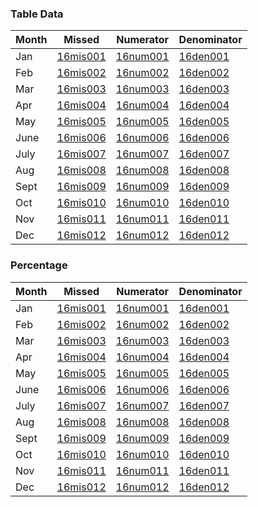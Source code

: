 ### Table Data

Month | Missed | Numerator | Denominator | 
----- | ------ | ----------| ----------- |
Jan|[16mis001](https://github.com/Edward-Yao31/Salud-Y-Vida-Report/blob/master/unique-id-repo/missed/16mis001.md) | [16num001](https://github.com/Edward-Yao31/Salud-Y-Vida-Report/blob/master/unique-id-repo/num/16num001.md) | [16den001](https://github.com/Edward-Yao31/Salud-Y-Vida-Report/blob/master/unique-id-repo/den/16den001.md)
Feb|[16mis002](https://github.com/Edward-Yao31/Salud-Y-Vida-Report/blob/master/unique-id-repo/missed/16mis002.md) | [16num002](https://github.com/Edward-Yao31/Salud-Y-Vida-Report/blob/master/unique-id-repo/num/16num002.md) | [16den002](https://github.com/Edward-Yao31/Salud-Y-Vida-Report/blob/master/unique-id-repo/den/16den002.md)
Mar|[16mis003](https://github.com/Edward-Yao31/Salud-Y-Vida-Report/blob/master/unique-id-repo/missed/16mis003.md) | [16num003](https://github.com/Edward-Yao31/Salud-Y-Vida-Report/blob/master/unique-id-repo/num/16num003.md) | [16den003](https://github.com/Edward-Yao31/Salud-Y-Vida-Report/blob/master/unique-id-repo/den/16den003.md)
Apr|[16mis004](https://github.com/Edward-Yao31/Salud-Y-Vida-Report/blob/master/unique-id-repo/missed/16mis004.md) | [16num004](https://github.com/Edward-Yao31/Salud-Y-Vida-Report/blob/master/unique-id-repo/num/16num004.md) | [16den004](https://github.com/Edward-Yao31/Salud-Y-Vida-Report/blob/master/unique-id-repo/den/16den004.md)
May|[16mis005](https://github.com/Edward-Yao31/Salud-Y-Vida-Report/blob/master/unique-id-repo/missed/16mis005.md) | [16num005](https://github.com/Edward-Yao31/Salud-Y-Vida-Report/blob/master/unique-id-repo/num/16num005.md) | [16den005](https://github.com/Edward-Yao31/Salud-Y-Vida-Report/blob/master/unique-id-repo/den/16den005.md)
June|[16mis006](https://github.com/Edward-Yao31/Salud-Y-Vida-Report/blob/master/unique-id-repo/missed/16mis006.md) | [16num006](https://github.com/Edward-Yao31/Salud-Y-Vida-Report/blob/master/unique-id-repo/num/16num006.md) | [16den006](https://github.com/Edward-Yao31/Salud-Y-Vida-Report/blob/master/unique-id-repo/den/16den006.md)
July|[16mis007](https://github.com/Edward-Yao31/Salud-Y-Vida-Report/blob/master/unique-id-repo/missed/16mis007.md) | [16num007](https://github.com/Edward-Yao31/Salud-Y-Vida-Report/blob/master/unique-id-repo/num/16num007.md) | [16den007](https://github.com/Edward-Yao31/Salud-Y-Vida-Report/blob/master/unique-id-repo/den/16den007.md)
Aug|[16mis008](https://github.com/Edward-Yao31/Salud-Y-Vida-Report/blob/master/unique-id-repo/missed/16mis008.md) | [16num008](https://github.com/Edward-Yao31/Salud-Y-Vida-Report/blob/master/unique-id-repo/num/16num008.md) | [16den008](https://github.com/Edward-Yao31/Salud-Y-Vida-Report/blob/master/unique-id-repo/den/16den008.md)
Sept|[16mis009](https://github.com/Edward-Yao31/Salud-Y-Vida-Report/blob/master/unique-id-repo/missed/16mis009.md) | [16num009](https://github.com/Edward-Yao31/Salud-Y-Vida-Report/blob/master/unique-id-repo/num/16num009.md) | [16den009](https://github.com/Edward-Yao31/Salud-Y-Vida-Report/blob/master/unique-id-repo/den/16den009.md)
Oct|[16mis010](https://github.com/Edward-Yao31/Salud-Y-Vida-Report/blob/master/unique-id-repo/missed/16mis010.md) | [16num010](https://github.com/Edward-Yao31/Salud-Y-Vida-Report/blob/master/unique-id-repo/num/16num010.md) | [16den010](https://github.com/Edward-Yao31/Salud-Y-Vida-Report/blob/master/unique-id-repo/den/16den010.md)
Nov|[16mis011](https://github.com/Edward-Yao31/Salud-Y-Vida-Report/blob/master/unique-id-repo/missed/16mis011.md) | [16num011](https://github.com/Edward-Yao31/Salud-Y-Vida-Report/blob/master/unique-id-repo/num/16num011.md) | [16den011](https://github.com/Edward-Yao31/Salud-Y-Vida-Report/blob/master/unique-id-repo/den/16den011.md)
Dec|[16mis012](https://github.com/Edward-Yao31/Salud-Y-Vida-Report/blob/master/unique-id-repo/missed/16mis012.md) | [16num012](https://github.com/Edward-Yao31/Salud-Y-Vida-Report/blob/master/unique-id-repo/num/16num012.md) | [16den012](https://github.com/Edward-Yao31/Salud-Y-Vida-Report/blob/master/unique-id-repo/den/16den012.md)


### Percentage
Month | Missed | Numerator | Denominator | 
----- | ------ | ----------| ----------- |
Jan|[16mis001](https://github.com/Edward-Yao31/Salud-Y-Vida-Report/blob/master/unique-id-repo/missed/16mis001.md) | [16num001](https://github.com/Edward-Yao31/Salud-Y-Vida-Report/blob/master/unique-id-repo/num/16num001.md) | [16den001](https://github.com/Edward-Yao31/Salud-Y-Vida-Report/blob/master/unique-id-repo/den/16den001.md)
Feb|[16mis002](https://github.com/Edward-Yao31/Salud-Y-Vida-Report/blob/master/unique-id-repo/missed/16mis002.md) | [16num002](https://github.com/Edward-Yao31/Salud-Y-Vida-Report/blob/master/unique-id-repo/num/16num002.md) | [16den002](https://github.com/Edward-Yao31/Salud-Y-Vida-Report/blob/master/unique-id-repo/den/16den002.md)
Mar|[16mis003](https://github.com/Edward-Yao31/Salud-Y-Vida-Report/blob/master/unique-id-repo/missed/16mis003.md) | [16num003](https://github.com/Edward-Yao31/Salud-Y-Vida-Report/blob/master/unique-id-repo/num/16num003.md) | [16den003](https://github.com/Edward-Yao31/Salud-Y-Vida-Report/blob/master/unique-id-repo/den/16den003.md)
Apr|[16mis004](https://github.com/Edward-Yao31/Salud-Y-Vida-Report/blob/master/unique-id-repo/missed/16mis004.md) | [16num004](https://github.com/Edward-Yao31/Salud-Y-Vida-Report/blob/master/unique-id-repo/num/16num004.md) | [16den004](https://github.com/Edward-Yao31/Salud-Y-Vida-Report/blob/master/unique-id-repo/den/16den004.md)
May|[16mis005](https://github.com/Edward-Yao31/Salud-Y-Vida-Report/blob/master/unique-id-repo/missed/16mis005.md) | [16num005](https://github.com/Edward-Yao31/Salud-Y-Vida-Report/blob/master/unique-id-repo/num/16num005.md) | [16den005](https://github.com/Edward-Yao31/Salud-Y-Vida-Report/blob/master/unique-id-repo/den/16den005.md)
June|[16mis006](https://github.com/Edward-Yao31/Salud-Y-Vida-Report/blob/master/unique-id-repo/missed/16mis006.md) | [16num006](https://github.com/Edward-Yao31/Salud-Y-Vida-Report/blob/master/unique-id-repo/num/16num006.md) | [16den006](https://github.com/Edward-Yao31/Salud-Y-Vida-Report/blob/master/unique-id-repo/den/16den006.md)
July|[16mis007](https://github.com/Edward-Yao31/Salud-Y-Vida-Report/blob/master/unique-id-repo/missed/16mis007.md) | [16num007](https://github.com/Edward-Yao31/Salud-Y-Vida-Report/blob/master/unique-id-repo/num/16num007.md) | [16den007](https://github.com/Edward-Yao31/Salud-Y-Vida-Report/blob/master/unique-id-repo/den/16den007.md)
Aug|[16mis008](https://github.com/Edward-Yao31/Salud-Y-Vida-Report/blob/master/unique-id-repo/missed/16mis008.md) | [16num008](https://github.com/Edward-Yao31/Salud-Y-Vida-Report/blob/master/unique-id-repo/num/16num008.md) | [16den008](https://github.com/Edward-Yao31/Salud-Y-Vida-Report/blob/master/unique-id-repo/den/16den008.md)
Sept|[16mis009](https://github.com/Edward-Yao31/Salud-Y-Vida-Report/blob/master/unique-id-repo/missed/16mis009.md) | [16num009](https://github.com/Edward-Yao31/Salud-Y-Vida-Report/blob/master/unique-id-repo/num/16num009.md) | [16den009](https://github.com/Edward-Yao31/Salud-Y-Vida-Report/blob/master/unique-id-repo/den/16den009.md)
Oct|[16mis010](https://github.com/Edward-Yao31/Salud-Y-Vida-Report/blob/master/unique-id-repo/missed/16mis010.md) | [16num010](https://github.com/Edward-Yao31/Salud-Y-Vida-Report/blob/master/unique-id-repo/num/16num010.md) | [16den010](https://github.com/Edward-Yao31/Salud-Y-Vida-Report/blob/master/unique-id-repo/den/16den010.md)
Nov|[16mis011](https://github.com/Edward-Yao31/Salud-Y-Vida-Report/blob/master/unique-id-repo/missed/16mis011.md) | [16num011](https://github.com/Edward-Yao31/Salud-Y-Vida-Report/blob/master/unique-id-repo/num/16num011.md) | [16den011](https://github.com/Edward-Yao31/Salud-Y-Vida-Report/blob/master/unique-id-repo/den/16den011.md)
Dec|[16mis012](https://github.com/Edward-Yao31/Salud-Y-Vida-Report/blob/master/unique-id-repo/missed/16mis012.md) | [16num012](https://github.com/Edward-Yao31/Salud-Y-Vida-Report/blob/master/unique-id-repo/num/16num012.md) | [16den012](https://github.com/Edward-Yao31/Salud-Y-Vida-Report/blob/master/unique-id-repo/den/16den012.md)
